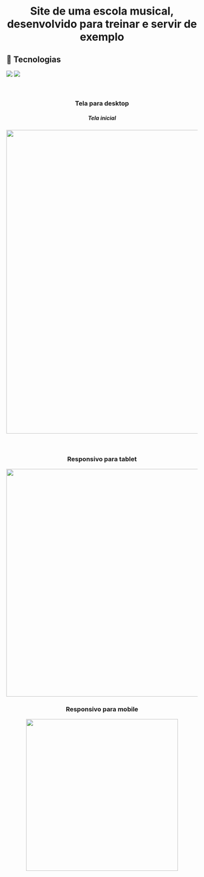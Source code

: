 # <h1 align="center">Site de uma escola musical, desenvolvido para treinar e servir de exemplo</h1>

## 🚀 Tecnologias
<div>
  <img src="https://img.shields.io/badge/HTML-239120?style=for-the-badge&logo=html5&logoColor=white">
  <img src="https://img.shields.io/badge/CSS-239120?&style=for-the-badge&logo=css3&logoColor=white">
</div>
<br><br>
<h3 align="center">Tela para desktop</h3>
<h5 align="center">Tela inicial</h5>
<div align="center">
  <img src="https://github.com/DeangellesES/escola_de_musica-HTML-CSS/blob/main/tela_desktop.png" width="800">
</div>
<br><br>
<h3 align="center">Responsivo para tablet</h3>
<div align="center">
  <img src="https://github.com/DeangellesES/escola_de_musica-HTML-CSS/blob/main/tela_tablet.png" width="600">
</div>
<h3 align="center">Responsivo para mobile</h3>
<div align="center">
  <img src="https://github.com/DeangellesES/escola_de_musica-HTML-CSS/blob/main/tela_mobile.png" width="400">
</div>
